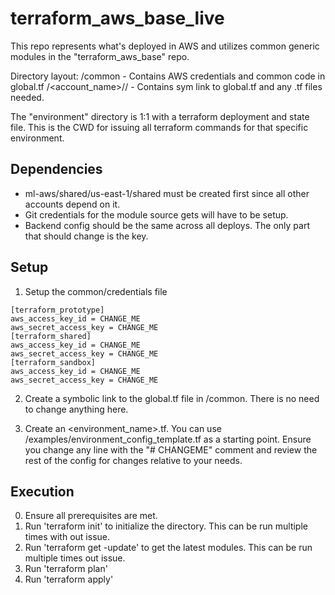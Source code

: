 # terraform_aws_base_live

This repo represents what's deployed in AWS and utilizes common generic modules in the "terraform_aws_base" repo.

Directory layout:
    /common                                     - Contains AWS credentials and common code in global.tf
    /<account_name>/<region>/<environment>      - Contains sym link to global.tf and any .tf files needed.

The "environment" directory is 1:1 with a terraform deployment and state file.  This is the CWD for
issuing all terraform commands for that specific environment.


## Dependencies

* ml-aws/shared/us-east-1/shared must be created first since all other accounts depend on it.
* Git credentials for the module source gets will have to be setup.
* Backend config should be the same across all deploys.  The only part that should change is the key.

## Setup

1.  Setup the common/credentials file
```
[terraform_prototype]
aws_access_key_id = CHANGE_ME
aws_secret_access_key = CHANGE_ME
[terraform_shared]
aws_access_key_id = CHANGE_ME
aws_secret_access_key = CHANGE_ME
[terraform_sandbox]
aws_access_key_id = CHANGE_ME
aws_secret_access_key = CHANGE_ME
```

2.  Create a symbolic link to the global.tf file in /common.  There is no need to change anything here.

3.  Create an <environment_name>.tf.  You can use /examples/environment_config_template.tf as a starting point.
Ensure you change any line with the "# CHANGEME" comment and review the rest of the config for changes relative
to your needs.

## Execution

0. Ensure all prerequisites are met.
1. Run 'terraform init' to initialize the directory.  This can be run multiple times with out issue.
2. Run 'terraform get -update' to get the latest modules.  This can be run multiple times out issue.
3. Run 'terraform plan'
4. Run 'terraform apply'
